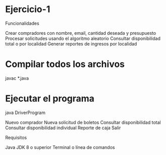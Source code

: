 # Ejercicio-1


Funcionalidades

Crear compradores con nombre, email, cantidad deseada y presupuesto
Procesar solicitudes usando el algoritmo aleatorio
Consultar disponibilidad total o por localidad
Generar reportes de ingresos por localidad

# Compilar todos los archivos
javac *.java

# Ejecutar el programa
java DriverProgram

Nuevo comprador
Nueva solicitud de boletos
Consultar disponibilidad total
Consultar disponibilidad individual
Reporte de caja
Salir

Requisitos

Java JDK 8 o superior
Terminal o línea de comandos
